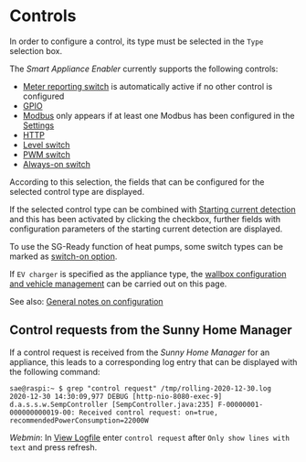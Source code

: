 # Controls
In order to configure a control, its type must be selected in the `Type` selection box.

The *Smart Appliance Enabler* currently supports the following controls:

* [Meter reporting switch](MeterReportingSwitch_EN.md) is automatically active if no other control is configured
* [GPIO](GPIOSwitch_EN.md)
* [Modbus](ModbusSwitch_EN.md) only appears if at least one Modbus has been configured in the [Settings](Settings_EN.md#modbus)
* [HTTP](HttpSwitch_EN.md)
* [Level switch](LevelSwitch_EN.md)
* [PWM switch](PwmSwitch_EN.md)
* [Always-on switch](AlwaysOnSwitch_EN.md)

According to this selection, the fields that can be configured for the selected control type are displayed.

If the selected control type can be combined with [Starting current detection](StartingCurrentDetection_EN.md) and this has been activated by clicking the checkbox, further fields with configuration parameters of the starting current detection are displayed.

To use the SG-Ready function of heat pumps, some switch types can be marked as [switch-on option](SwitchOnOption_EN.md).

If `EV charger` is specified as the appliance type, the [wallbox configuration and vehicle management](EVCharger_EN.md) can be carried out on this page.

See also: [General notes on configuration](Configuration_EN.md)

## <a name="control-request"></a> Control requests from the Sunny Home Manager

If a control request is received from the *Sunny Home Manager* for an appliance, this leads to a corresponding log entry that can be displayed with the following command:

```console
sae@raspi:~ $ grep "control request" /tmp/rolling-2020-12-30.log
2020-12-30 14:30:09,977 DEBUG [http-nio-8080-exec-9] d.a.s.s.w.SempController [SempController.java:235] F-00000001-000000000019-00: Received control request: on=true, recommendedPowerConsumption=22000W
```

*Webmin*: In [View Logfile](#webmin-logs) enter `control request` after `Only show lines with text` and press refresh.
